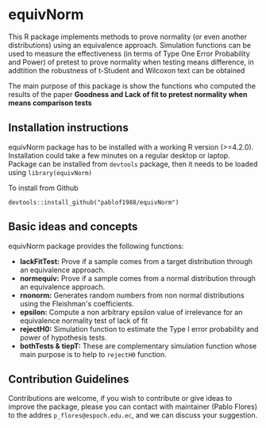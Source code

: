 # equivNorm
This R package implements methods to prove normality (or even another distributions) using an equivalence approach. Simulation functions can be used to measure the effectiveness (in terms of Type One Error Probability and Power) of pretest to prove normality when testing means difference, in addtition the robustness of t-Student and Wilcoxon text can be obtained

The main purpose of this package is show the functions who computed the results of the paper __Goodness and Lack of fit to pretest normality when means comparison tests__


## Installation instructions
equivNorm package has to be installed with a working R version (>=4.2.0). Installation could take a few minutes on a regular desktop or laptop. Package can be installed from `devtools` package, then it needs to be loaded using `library(equivNorm)`


To install from Github

```{r}
devtools::install_github("pablof1988/equivNorm")
```

## Basic ideas and concepts
equivNorm package provides the following functions:

- **lackFitTest:** Prove if a sample comes from a target distribution through  an equivalence approach. 
- **normequiv:** Prove if a sample comes from a normal distribution through an equivalence approach.
- **rnonorm:** Generates random numbers from non normal distributions using the Fleishman's coefficients.
- **epsilon:** Compute a non arbitrary epsilon value of irrelevance for an equivalence normality test of lack of fit
- **rejectH0:** Simulation function to estimate the Type I error probability and power of hypothesis tests.
- **bothTests & tiepT:** These are complementary simulation function whose main purpose is to help to `rejectH0` function.

## Contribution Guidelines
Contributions are welcome, if you wish to contribute or give ideas to improve the package, please you can contact with maintainer (Pablo Flores) to the addres `p_flores@espoch.edu.ec`, and we can discuss your suggestion.
